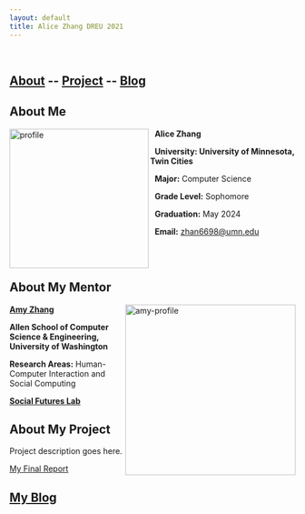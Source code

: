 ```yaml
---
layout: default
title: Alice Zhang DREU 2021
---
```


 &nbsp; &nbsp; &nbsp; &nbsp; &nbsp; &nbsp;  
 ## [About](about.html) -- [Project](project.html) -- [Blog](blog.html)
<!--* TOC-->
<!--{:toc}-->

## About Me
<!--<img src="https://yjqian02.github.io/alicezhang-dreu/images/profile.png" width="200" height="200" />-->
<!--![Alt text](https://yjqian02.github.io/alicezhang-dreu/images/profile.png =250x150)\-->

<img align = "left" src="https://yjqian02.github.io/alicezhang-dreu/images/profile.png" alt="profile" width="245"/>

&nbsp; 
<strong>Alice Zhang</strong>

&nbsp; 
<strong>University: University of Minnesota, Twin Cities</strong>

&nbsp; 
**Major:** Computer Science

&nbsp; 
**Grade Level:** Sophomore

&nbsp; 
<strong>Graduation:</strong> May 2024

&nbsp; 
<strong>Email:</strong> zhan6698@umn.edu

<br/><br/>
## About My Mentor

<img align = "right" src="https://yjqian02.github.io/alicezhang-dreu/images/amy-profile.png" alt="amy-profile" width="300"/>

[<strong>Amy Zhang</strong>](https://homes.cs.washington.edu/~axz/)

<strong>Allen School of Computer Science & Engineering, University of Washington</strong>

**Research Areas:** Human-Computer Interaction and Social Computing

[<strong>Social Futures Lab</strong>](http://social.cs.washington.edu/)

## About My Project

Project description goes here.

[My Final Report](files/finalreport.pdf)

## [My Blog](blog.html)

<!--[My Blog](blog.html)-->

